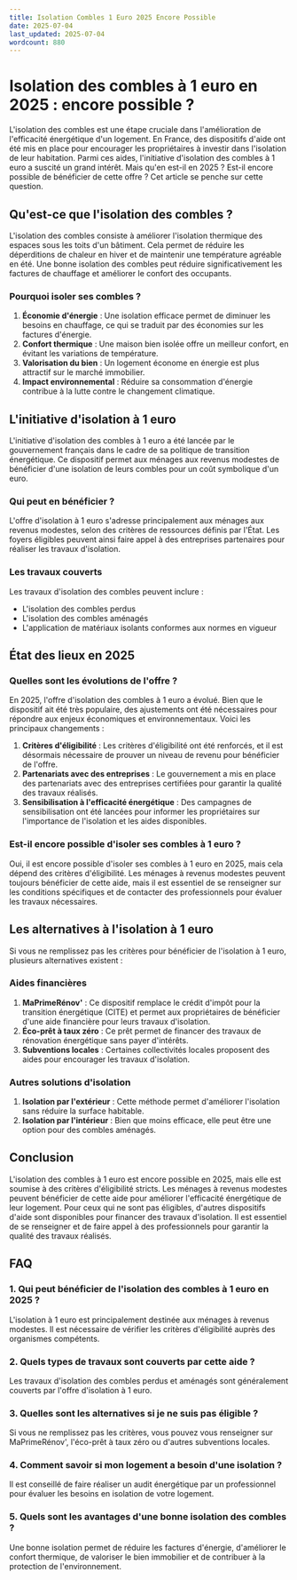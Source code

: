```yaml
---
title: Isolation Combles 1 Euro 2025 Encore Possible
date: 2025-07-04
last_updated: 2025-07-04
wordcount: 880
---
```


# Isolation des combles à 1 euro en 2025 : encore possible ?

L'isolation des combles est une étape cruciale dans l'amélioration de l'efficacité énergétique d'un logement. En France, des dispositifs d'aide ont été mis en place pour encourager les propriétaires à investir dans l'isolation de leur habitation. Parmi ces aides, l'initiative d'isolation des combles à 1 euro a suscité un grand intérêt. Mais qu'en est-il en 2025 ? Est-il encore possible de bénéficier de cette offre ? Cet article se penche sur cette question.

## Qu'est-ce que l'isolation des combles ?

L'isolation des combles consiste à améliorer l'isolation thermique des espaces sous les toits d'un bâtiment. Cela permet de réduire les déperditions de chaleur en hiver et de maintenir une température agréable en été. Une bonne isolation des combles peut réduire significativement les factures de chauffage et améliorer le confort des occupants.

### Pourquoi isoler ses combles ?

1. **Économie d'énergie** : Une isolation efficace permet de diminuer les besoins en chauffage, ce qui se traduit par des économies sur les factures d'énergie.
2. **Confort thermique** : Une maison bien isolée offre un meilleur confort, en évitant les variations de température.
3. **Valorisation du bien** : Un logement économe en énergie est plus attractif sur le marché immobilier.
4. **Impact environnemental** : Réduire sa consommation d'énergie contribue à la lutte contre le changement climatique.

## L'initiative d'isolation à 1 euro

L'initiative d'isolation des combles à 1 euro a été lancée par le gouvernement français dans le cadre de sa politique de transition énergétique. Ce dispositif permet aux ménages aux revenus modestes de bénéficier d'une isolation de leurs combles pour un coût symbolique d'un euro.

### Qui peut en bénéficier ?

L'offre d'isolation à 1 euro s'adresse principalement aux ménages aux revenus modestes, selon des critères de ressources définis par l'État. Les foyers éligibles peuvent ainsi faire appel à des entreprises partenaires pour réaliser les travaux d'isolation.

### Les travaux couverts

Les travaux d'isolation des combles peuvent inclure :

- L'isolation des combles perdus
- L'isolation des combles aménagés
- L'application de matériaux isolants conformes aux normes en vigueur

## État des lieux en 2025

### Quelles sont les évolutions de l'offre ?

En 2025, l'offre d'isolation des combles à 1 euro a évolué. Bien que le dispositif ait été très populaire, des ajustements ont été nécessaires pour répondre aux enjeux économiques et environnementaux. Voici les principaux changements :

1. **Critères d'éligibilité** : Les critères d'éligibilité ont été renforcés, et il est désormais nécessaire de prouver un niveau de revenu pour bénéficier de l'offre.
2. **Partenariats avec des entreprises** : Le gouvernement a mis en place des partenariats avec des entreprises certifiées pour garantir la qualité des travaux réalisés.
3. **Sensibilisation à l'efficacité énergétique** : Des campagnes de sensibilisation ont été lancées pour informer les propriétaires sur l'importance de l'isolation et les aides disponibles.

### Est-il encore possible d'isoler ses combles à 1 euro ?

Oui, il est encore possible d'isoler ses combles à 1 euro en 2025, mais cela dépend des critères d'éligibilité. Les ménages à revenus modestes peuvent toujours bénéficier de cette aide, mais il est essentiel de se renseigner sur les conditions spécifiques et de contacter des professionnels pour évaluer les travaux nécessaires.

## Les alternatives à l'isolation à 1 euro

Si vous ne remplissez pas les critères pour bénéficier de l'isolation à 1 euro, plusieurs alternatives existent :

### Aides financières

1. **MaPrimeRénov'** : Ce dispositif remplace le crédit d'impôt pour la transition énergétique (CITE) et permet aux propriétaires de bénéficier d'une aide financière pour leurs travaux d'isolation.
2. **Éco-prêt à taux zéro** : Ce prêt permet de financer des travaux de rénovation énergétique sans payer d'intérêts.
3. **Subventions locales** : Certaines collectivités locales proposent des aides pour encourager les travaux d'isolation.

### Autres solutions d'isolation

1. **Isolation par l'extérieur** : Cette méthode permet d'améliorer l'isolation sans réduire la surface habitable.
2. **Isolation par l'intérieur** : Bien que moins efficace, elle peut être une option pour des combles aménagés.

## Conclusion

L'isolation des combles à 1 euro est encore possible en 2025, mais elle est soumise à des critères d'éligibilité stricts. Les ménages à revenus modestes peuvent bénéficier de cette aide pour améliorer l'efficacité énergétique de leur logement. Pour ceux qui ne sont pas éligibles, d'autres dispositifs d'aide sont disponibles pour financer des travaux d'isolation. Il est essentiel de se renseigner et de faire appel à des professionnels pour garantir la qualité des travaux réalisés.

## FAQ

### 1. Qui peut bénéficier de l'isolation des combles à 1 euro en 2025 ?

L'isolation à 1 euro est principalement destinée aux ménages à revenus modestes. Il est nécessaire de vérifier les critères d'éligibilité auprès des organismes compétents.

### 2. Quels types de travaux sont couverts par cette aide ?

Les travaux d'isolation des combles perdus et aménagés sont généralement couverts par l'offre d'isolation à 1 euro.

### 3. Quelles sont les alternatives si je ne suis pas éligible ?

Si vous ne remplissez pas les critères, vous pouvez vous renseigner sur MaPrimeRénov', l'éco-prêt à taux zéro ou d'autres subventions locales.

### 4. Comment savoir si mon logement a besoin d'une isolation ?

Il est conseillé de faire réaliser un audit énergétique par un professionnel pour évaluer les besoins en isolation de votre logement.

### 5. Quels sont les avantages d'une bonne isolation des combles ?

Une bonne isolation permet de réduire les factures d'énergie, d'améliorer le confort thermique, de valoriser le bien immobilier et de contribuer à la protection de l'environnement.